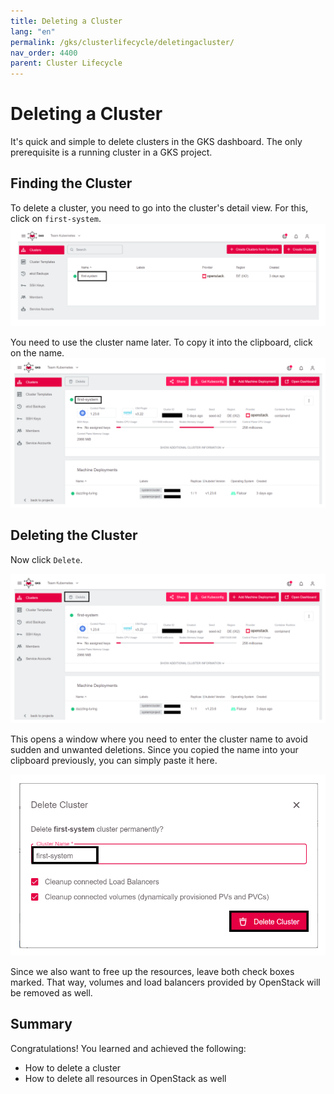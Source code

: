 ```yaml
---
title: Deleting a Cluster
lang: "en"
permalink: /gks/clusterlifecycle/deletingacluster/
nav_order: 4400
parent: Cluster Lifecycle
---
```


# Deleting a Cluster

It's quick and simple to delete clusters in the GKS dashboard. The
only prerequisite is a running cluster
in a GKS project.

## Finding the Cluster

To delete a cluster, you need to go into the cluster's detail
view. For this, click on `first-system`.
![Cluster Details](../images/DelClus01.png)

You need to use the cluster name later. To copy it into the
clipboard, click on the name.
![Cluster Details](../images/DelClus02.png)

## Deleting the Cluster

Now click `Delete`.

![Add Cluster Delete](../images/DelClus03.png)

This opens a window where you need to enter the cluster name
to avoid sudden and unwanted deletions. Since you copied the name
into your clipboard previously, you can simply paste it here.

![Add Cluster Delete](../../gettingstarted/images/GS20_DelClus.png)

Since we also want to free up the resources, leave both check
boxes marked. That way, volumes and load balancers provided by
OpenStack will be removed as well.

## Summary

Congratulations! You learned and achieved the following:

* How to delete a cluster
* How to delete all resources in OpenStack as well
